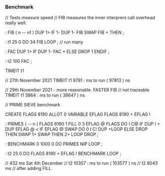 ### Benchmark

// Tests measure speed
// FIB measures the inner interprers call overhead really well.

: FIB ( n -- n1 )  DUP 1> IF  1- DUP 1- FIB SWAP FIB + THEN ;

: t1 25 0 DO 34 FIB LOOP ; // run many


: FAC DUP 1> IF DUP 1- FAC * ELSE DROP 1 ENDIF ;


: t2 100 FAC ;


TIMEIT t1

// 27th November 2021
TIMEIT t1
9781  : ms to run ( 97813  ) ns 

// 29th November 2021 - more reasonable.
FASTER FIB // not traceable
TIMEIT t1
3864  : ms to run ( 38647  ) ns 
 
// PRIME SIEVE benchmark
 
CREATE FLAGS 8190 ALLOT
0 VARIABLE EFLAG
FLAGS 8190 + EFLAG !

: PRIMES  ( -- n )  FLAGS 8190 1 FILL  0 3  EFLAG @ FLAGS
  DO   I C@
       IF  DUP I + DUP EFLAG @ <
           IF    EFLAG @ SWAP
                 DO  0 I C! DUP  +LOOP
           ELSE  DROP  THEN  SWAP 1+ SWAP
           THEN  2+
       LOOP  DROP ;

: BENCHMARK  0 1000 0 DO  PRIMES NIP  LOOP ;

: t2 25 0 DO FLAGS 8190 + EFLAG ! BENCHMARK LOOP ;

// 432 ms Sat 4th December
// t2 10357  : ms to run ( 103577  ) ns 
// t2 8043 ms // after adding FILL.

